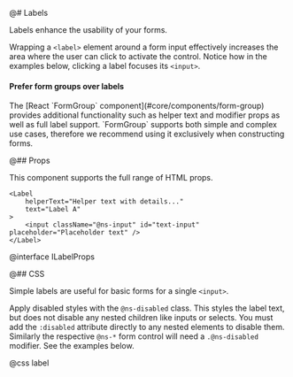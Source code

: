 @# Labels

Labels enhance the usability of your forms.

Wrapping a `<label>` element around a form input effectively increases the area
where the user can click to activate the control. Notice how in the examples
below, clicking a label focuses its `<input>`.

<div class="@ns-callout @ns-intent-warning @ns-icon-warning-sign">
    <h4 class="@ns-heading">Prefer form groups over labels</h4>
    The [React `FormGroup` component](#core/components/form-group) provides
    additional functionality such as helper text and modifier props as well as
    full label support. `FormGroup` supports both simple and complex use cases,
    therefore we recommend using it exclusively when constructing forms.
</div>

@## Props

This component supports the full range of HTML props.

```tsx
<Label
    helperText="Helper text with details..."
    text="Label A"
>
    <input className="@ns-input" id="text-input" placeholder="Placeholder text" />
</Label>
```

@interface ILabelProps

@## CSS

Simple labels are useful for basic forms for a single `<input>`.

Apply disabled styles with the `@ns-disabled` class. This styles the label text,
but does not disable any nested children like inputs or selects. You must add
the `:disabled` attribute directly to any nested elements to disable them.
Similarly the respective `@ns-*` form control will need a `.@ns-disabled`
modifier. See the examples below.

@css label
